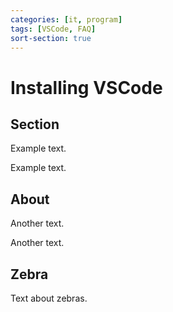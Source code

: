 ```yaml
---
categories: [it, program]
tags: [VSCode, FAQ]
sort-section: true
---
```


# Installing VSCode

## Section

Example text.

Example text.

## About

Another text.

Another text.

## Zebra

Text about zebras.
